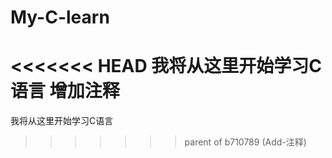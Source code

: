 # My-C-learn
<<<<<<< HEAD
我将从这里开始学习C语言
增加注释
=======
我将从这里开始学习C语言
>>>>>>> parent of b710789 (Add-注释)
